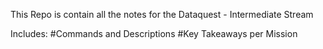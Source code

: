 This Repo is contain all the notes for the Dataquest - Intermediate Stream

Includes:
#Commands and Descriptions
#Key Takeaways per Mission

